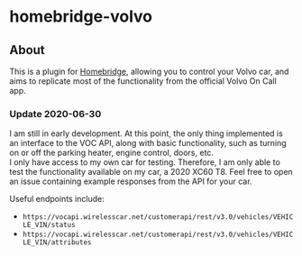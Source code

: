 # homebridge-volvo
## About
This is a plugin for [Homebridge](https://homebridge.io/), allowing you to control your Volvo car, and aims to replicate most of the functionality from the official Volvo On Call app.
### Update 2020-06-30
I am still in early development. At this point, the only thing implemented is an interface to the VOC API, along with basic functionality, such as turning on or off the parking heater, engine control, doors, etc.   
I only have access to my own car for testing. Therefore, I am only able to test the functionality available on my car, a 2020 XC60 T8. Feel free to open an issue containing example responses from the API for your car.   
   
Useful endpoints include:
- `https://vocapi.wirelesscar.net/customerapi/rest/v3.0/vehicles/VEHICLE_VIN/status`
- `https://vocapi.wirelesscar.net/customerapi/rest/v3.0/vehicles/VEHICLE_VIN/attributes`
